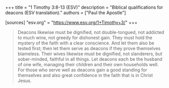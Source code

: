 +++
title = "1 Timothy 3:8-13 (ESV)"
description = "Biblical qualifications for deacons (ESV translation)."
authors = ["Paul the Apostle"]

[sources]
"esv.org" = "https://www.esv.org/1+Timothy+3/"
+++


> Deacons likewise must be dignified, not double-tongued, not addicted to much wine, not greedy for dishonest gain. They must hold the mystery of the faith with a clear conscience. And let them also be tested first; then let them serve as deacons if they prove themselves blameless. Their wives likewise must be dignified, not slanderers, but sober-minded, faithful in all things. Let deacons each be the husband of one wife, managing their children and their own households well. For those who serve well as deacons gain a good standing for themselves and also great confidence in the faith that is in Christ Jesus.

